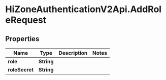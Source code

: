 # HiZoneAuthenticationV2Api.AddRoleRequest

## Properties

Name | Type | Description | Notes
------------ | ------------- | ------------- | -------------
**role** | **String** |  | 
**roleSecret** | **String** |  | 


